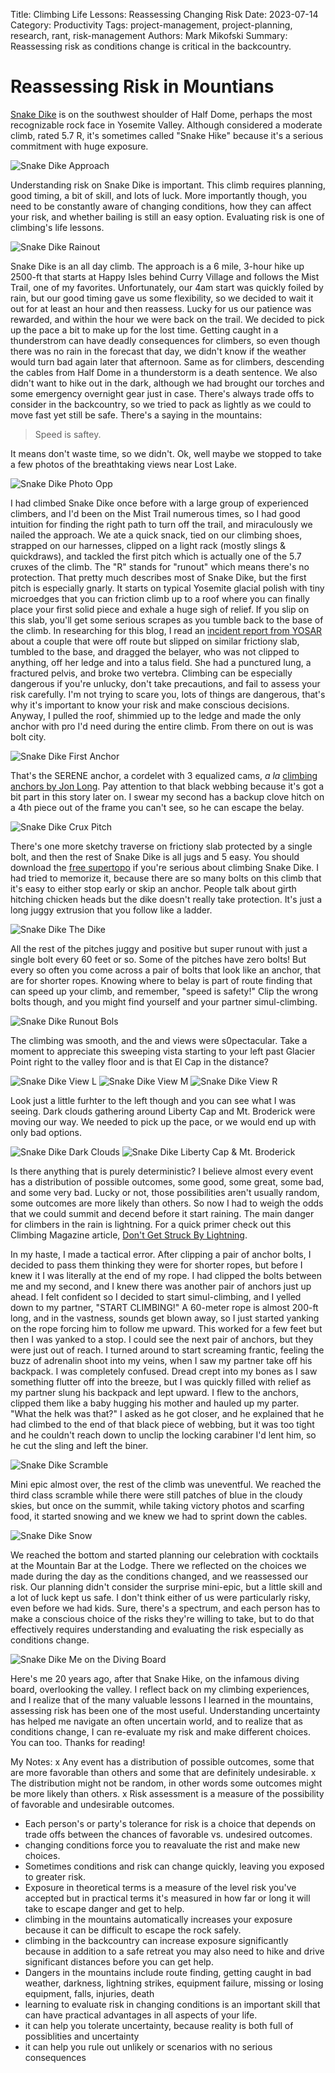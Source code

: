 Title: Climbing Life Lessons: Reassessing Changing Risk
Date: 2023-07-14
Category: Productivity
Tags: project-management, project-planning, research, rant, risk-management
Authors: Mark Mikofski
Summary: Reassessing risk as conditions change is critical in the backcountry.

# Reassessing Risk in Mountians

[Snake Dike](http://www.supertopo.com/rock-climbing/Yosemite-Valley-Half-Dome-Snake-Dike)
is on the southwest shoulder of Half Dome, perhaps the most recognizable rock face in
Yosemite Valley. Although considered a moderate climb, rated 5.7 R, it's sometimes called
"Snake Hike" because it's a serious commitment with huge exposure.

![Snake Dike Approach](images/P2010025.JPG)

Understanding risk on Snake Dike is important. This climb requires planning, good timing,
a bit of skill, and lots of luck. More importantly though, you need to be constantly
aware of changing conditions, how they can affect your risk, and whether bailing is still
an easy option. Evaluating risk is one of climbing's life lessons.

![Snake Dike Rainout](images/P2010019.JPG)

Snake Dike is an all day climb. The approach is a 6 mile, 3-hour hike up 2500-ft that starts
at Happy Isles behind Curry Village and follows the Mist Trail, one of my favorites.
Unfortunately, our 4am start was quickly foiled by rain, but our good timing gave us some
flexibility, so we decided to wait it out for at least an hour and then reassess. Lucky for us
our patience was rewarded, and within the hour we were back on the trail. We decided to pick up
the pace a bit to make up for the lost time. Getting caught in a thunderstrom can have deadly
consequences for climbers, so even though there was no rain in the forecast that day, we didn't
know if the weather would turn bad again later that afternoon. Same as for climbers, descending
the cables from Half Dome in a thunderstorm is a death sentence. We also didn't want to hike out
in the dark, although we had brought our torches and some emergency overnight gear just in case.
There's always trade offs to consider in the backcountry, so we tried to pack as lightly as we
could to move fast yet still be safe. There's a saying in the mountains:

> Speed is saftey.

It means don't waste time, so we didn't. Ok, well maybe we stopped to take a few photos of the
breathtaking views near Lost Lake.

![Snake Dike Photo Opp](images/P2010026.jpg)

I had climbed Snake Dike once before with a large group of experienced climbers, and I'd been on the
Mist Trail numerous times, so I had good intuition for finding the right path to turn off the trail,
and miraculously we nailed the approach. We ate a quick snack, tied on our climbing shoes, strapped
on our harnesses, clipped on a light rack (mostly slings & quickdraws), and tackled the first pitch
which is actually one of the 5.7 cruxes of the climb. The "R" stands for "runout" which means there's
no protection. That pretty much describes most of Snake Dike, but the first pitch is especially gnarly.
It starts on typical Yosemite glacial polish with tiny microedges that you can friction climb up to a
roof where you can finally place your first solid piece and exhale a huge sigh of relief. If you slip on
this slab, you'll get some serious scrapes as you tumble back to the base of the climb. In researching
for this blog, I read an
[incident report from YOSAR](https://www.nps.gov/yose/blogs/rescue-from-near-snake-dike-half-dome.htm)
about a couple that were off route but slipped on similar frictiony slab, tumbled to the base, and
dragged the belayer, who was not clipped to anything, off her ledge and into a talus field. She had a
punctured lung, a fractured pelvis, and broke two vertebra. Climbing can be especially dangerous if
you're unlucky, don't  take precautions, and fail to assess your risk carefully. I'm not trying to
scare you, lots of things are dangerous, that's why it's important to know your risk and make conscious
decisions. Anyway, I pulled the roof, shimmied up to the ledge and made the only anchor with pro I'd
need during the entire climb. From there on out is was bolt city.

![Snake Dike First Anchor](images/P2010027.JPG)

That's the SERENE anchor, a cordelet with 3 equalized cams, _a la_
[climbing anchors by Jon Long](http://falcon.com/books/9780762782079). Pay attention
to that black webbing because it's got a bit part in this story later on. I swear
my second has a backup clove hitch on a 4th piece out of the frame you can't see,
so he can escape the belay.

![Snake Dike Crux Pitch](images/P2010028.JPG)

There's one more sketchy traverse on frictiony slab protected by a single bolt,
and then the rest of Snake Dike is all jugs and 5 easy. You should download the
[free supertopo](http://www.supertopo.com/topos/yosemite/snakedike.pdf) if you're
serious about climbing Snake Dike. I had tried to memorize it, because there are so
many bolts on this climb that it's easy to either stop early or skip an anchor.
People talk about girth hitching chicken heads but the dike doesn't really take
protection. It's just a long juggy extrusion that you follow like a ladder.

![Snake Dike The Dike](images/P2010029.JPG)

All the rest of the pitches juggy and positive but super runout with just a single
bolt every 60 feet or so. Some of the pitches have zero bolts! But every so often
you come across a pair of bolts that look like an anchor, that are for shorter ropes.
Knowing where to belay is part of route finding that can speed up your climb, and
remember, "speed is safety!" Clip the wrong bolts though, and you might find yourself
and your partner simul-climbing.

![Snake Dike Runout Bols](images/P2010030.JPG)

The climbing was smooth, and the and views were s0pectacular. Take a moment to
appreciate this sweeping vista starting to your left past Glacier Point right
to the valley floor and is that El Cap in the distance? 

![Snake Dike View L](images/P2010034.JPG)
![Snake Dike View M](images/P2010033.JPG)
![Snake Dike View R](images/P2010032.JPG)

Look just a little furhter to the left though and you can see what I was seeing.
Dark clouds gathering around Liberty Cap and Mt. Broderick were moving our way. We
needed to pick up the pace, or we would end up with only bad options.

![Snake Dike Dark Clouds](images/P2010036.JPG)
![Snake Dike Liberty Cap & Mt. Broderick](images/P2010035.JPG)

Is there anything that is purely deterministic? I believe almost every event has
a distribution of possible outcomes, some good, some great, some bad, and some
very bad. Lucky or not, those possibilities aren't usually random, some outcomes
are more likely than others. So now I had to weigh the odds that we could summit
and decend before it start raining. The main danger for climbers in the rain is
lightning. For a quick primer check out this Climbing Magazine article,
[Don't Get Struck By Lightning](https://www.climbing.com/skills/learn-this-laws-of-lightning/).

In my haste, I made a tactical error. After clipping a pair of anchor bolts,
I decided to pass them thinking they were for shorter ropes, but before I knew
it I was literally at the end of my rope. I had clipped the bolts between me and
my second, and I knew there was another pair of anchors just up ahead. I felt confident
so I decided to start simul-climbing, and I yelled down to my partner, "START CLIMBING!"
A 60-meter rope is almost 200-ft long, and in the vastness, sounds get blown away, so I
just started yanking on the rope forcing him to follow me upward. This worked for a few
feet but then I was yanked to a stop. I could see the next pair of anchors, but they were
just out of reach. I turned around to start screaming frantic, feeling the buzz
of adrenalin shoot into my veins, when I saw my partner take off his backpack. I was
completely confused. Dread crept into my bones as I saw something flutter off into
the breeze, but I was quickly filled with relief as my partner slung his backpack
and lept upward. I flew to the anchors, clipped them like a baby hugging his mother
and hauled up my parter. "What the helk was that?" I asked as he got closer, and he
explained that he had climbed to the end of that black piece of webbing, but it was
too tight and he couldn't reach down to unclip the locking carabiner I'd lent him,
so he cut the sling and left the biner.

![Snake Dike Scramble](images/P2010037.JPG)

Mini epic almost over, the rest of the climb was uneventful. We reached the third class
scramble while there were still patches of blue in the cloudy skies, but once on the
summit, while taking victory photos and scarfing food, it started snowing and we
knew we had to sprint down the cables. 

![Snake Dike Snow](images/P2010039.JPG)

We reached the bottom and started planning our celebration with cocktails at the
Mountain Bar at the Lodge. There we reflected on the choices we made during the
day as the conditions changed, and we reassessed our risk. Our planning didn't
consider the surprise mini-epic, but a little skill and a lot of luck kept us
safe. I don't think either of us were particularly risky, even before we had kids.
Sure, there's a spectrum, and each person has to make a conscious choice of the
risks they're willing to take, but to do that effectively requires understanding
and evaluating the risk especially as conditions change. 

![Snake Dike Me on the Diving Board](images/P2010041.JPG)

Here's me 20 years ago, after that Snake Hike, on the infamous diving board,
overlooking the valley. I reflect back on my climbing experiences, and I realize
that of the many valuable lessons I learned in the mountains, assessing risk
has been one of the most useful. Understanding uncertainty has helped me navigate
an often uncertain world, and to realize that as conditions change, I can re-evaluate
my risk and make different choices. You can too. Thanks for reading!

My Notes:
x Any event has a distribution of possible outcomes, some that are more favorable than others and some that are definitely undesirable.
x The distribution might not be random, in other words some outcomes might be more likely than others.
x Risk assessment is a measure of the possibility of favorable and undesirable outcomes.
- Each person's or party's tolerance for risk is a choice that depends on trade offs between the chances of favorable vs. undesired outcomes.
- changing conditions force you to reavaluate the rist and make new choices.
- Sometimes conditions and risk can change quickly, leaving you exposed to greater risk.
- Exposure in theoretical terms is a measure of the level risk you've accepted but in practical terms it's measured in how far or long it will take to escape danger and get to help.
- climbing in the mountains automatically increases your exposure because it can be difficult to escape the rock safely.
- climbing in the backcountry can increase exposure significantly because in addition to a safe retreat you may also need to hike and drive significant distances before you can get help.
- Dangers in the mountains include route finding, getting caught in bad weather, darkness, lightning strikes, equipment failure, missing or losing equipment, falls, injuries, death
- learning to evaluate risk in changing conditions is an important skill that can have practical advantages in all aspects of your life.
- it can help you tolerate uncertainty, because reality is both full of possiblities and uncertainty
- it can help you rule out unlikely or scenarios with no serious consequences

